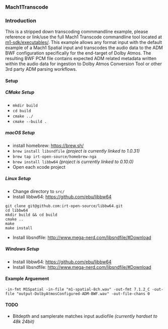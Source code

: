### Mach1Transcode 

### Introduction
This is a stripped down transcoding commmandline example, please reference or link/use the full Mach1 Transcode commandline tool located at [m1-sdk/executables/](https://github.com/Mach1Studios/m1-sdk/tree/master/executables). This example allows any format input with the default example of a Mach1 Spatial input and transcodes the audio data to the ADM BWF configuration specifically for the end-target of Dolby Atmos. The resulting BWF PCM file contains expected ADM related metadata written within the audio data for ingestion to Dolby Atmos Conversion Tool or other 3rd party ADM parsing workflows.

#### Setup

##### CMake Setup
 - `mkdir build`
 - `cd build`
 - `cmake ../`
 - `cmake --build .`

##### macOS Setup
 - install homebrew: https://brew.sh/
 - `brew install libsndfile` _(project is currently linked to 1.0.31)_
 - `brew tap irt-open-source/homebrew-nga`
 - `brew install libbw64` _(project is currently linked to 0.10.0)_
 - Open each xcode project

##### Linux Setup
- Change directory to `src/`
- Install libbw64: https://github.com/ebu/libbw64
```
git clone git@github.com:irt-open-source/libbw64.git
cd libbw64
mkdir build && cd build
cmake ..
make
make install
```
- Install libsndfile: http://www.mega-nerd.com/libsndfile/#Download

##### Windows Setup
- Install libbw64: https://github.com/ebu/libbw64
- Install libsndfile: http://www.mega-nerd.com/libsndfile/#Download

#### Example Arguement
`-in-fmt M1Spatial -in-file "m1-spatial-8ch.wav" -out-fmt 7.1.2_C -out-file "output-DolbyAtmosConfigured-ADM-BWF.wav" -out-file-chans 0`

#### TODO
 - Bitdepth and samplerate matches input audiofile _(currently hardset to 48k 24bit)_
